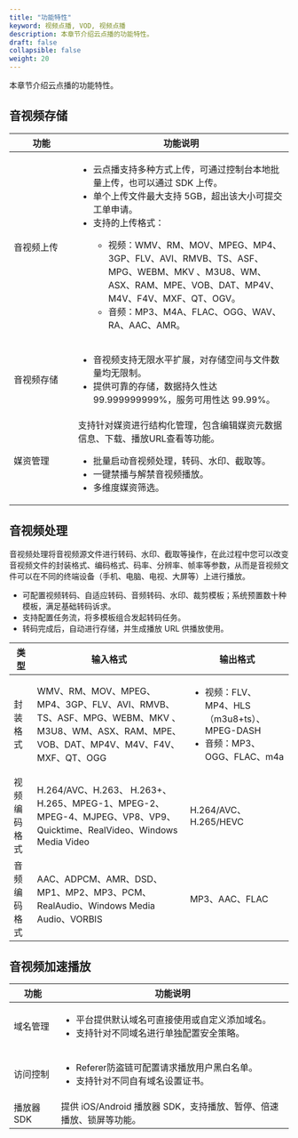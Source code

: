 ```yaml
---
title: "功能特性"
keyword: 视频点播, VOD, 视频点播
description: 本章节介绍云点播的功能特性。
draft: false
collapsible: false
weight: 20
---
```


本章节介绍云点播的功能特性。

## 音视频存储

| <span style="display:inline-block;width:100px">功能</span> | 功能说明                                                     |
| ---------------------------------------------------------- | ------------------------------------------------------------ |
| 音视频上传                                                 | <ul><li>云点播支持多种方式上传，可通过控制台本地批量上传，也可以通过 SDK 上传。</li><li>单个上传文件最大支持 5GB，超出该大小可提交工单申请。</li><li>支持的上传格式：</li><ul><li>视频：WMV、RM、MOV、MPEG、MP4、3GP、FLV、AVI、RMVB、TS、ASF、MPG、WEBM、MKV 、M3U8、WM、ASX、RAM、MPE、VOB、DAT、MP4V、M4V、F4V、MXF、QT、OGV。<li>音频：MP3、M4A、FLAC、OGG、WAV、RA、AAC、AMR。</li></ul></ul> |
| 音视频存储                                                 | <ul><li>音视频支持无限水平扩展，对存储空间与文件数量均无限制。</li><li>提供可靠的存储，数据持久性达 99.999999999%，服务可用性达 99.99%。</li></ul> |
| 媒资管理                                                   | 支持针对媒资进行结构化管理，包含编辑媒资元数据信息、下载、播放URL查看等功能。<ul><li>批量启动音视频处理，转码、水印、截取等。</li><li>一键禁播与解禁音视频播放。</li><li>多维度媒资筛选。</li></ul> |

## 音视频处理

音视频处理将音视频源文件进行转码、水印、截取等操作，在此过程中您可以改变音视频文件的封装格式、编码格式、码率、分辨率、帧率等参数，从而是音视频文件可以在不同的终端设备（手机、电脑、电视、大屏等）上进行播放。

- 可配置视频转码、自适应转码、音频转码、水印、裁剪模板；系统预置数十种模板，满足基础转码诉求。
- 支持配置任务流，将多模板组合发起转码任务。
- 转码完成后，自动进行存储，并生成播放 URL 供播放使用。

| 类型         | 输入格式                                                     | 输出格式                                                     |
| ------------ | ------------------------------------------------------------ | ------------------------------------------------------------ |
| 封装格式     | WMV、RM、MOV、MPEG、MP4、3GP、FLV、AVI、RMVB、TS、ASF、MPG、WEBM、MKV 、M3U8、WM、ASX、RAM、MPE、VOB、DAT、MP4V、M4V、F4V、MXF、QT、OGG | <ul><li>视频：FLV、MP4、HLS（m3u8+ts）、MPEG-DASH</li><li>音频：MP3、OGG、FLAC、m4a</li></ul> |
| 视频编码格式 | <!--AV1、AVS2、-->H.264/AVC、H.263、 H.263+、H.265、MPEG-1、MPEG-2、MPEG-4、MJPEG、VP8、VP9、Quicktime、RealVideo、Windows Media Video | H.264/AVC、 H.265/HEVC                                       |
| 音频编码格式 | AAC、ADPCM、AMR、DSD、MP1、MP2、MP3、PCM、RealAudio、Windows Media Audio、VORBIS | MP3、AAC、FLAC                                               |

## 音视频加速播放

| 功能       | 功能说明                                                     |
| ---------- | ------------------------------------------------------------ |
| 域名管理   | <ul><li>平台提供默认域名可直接使用或自定义添加域名。</li><li>支持针对不同域名进行单独配置安全策略。</li></ul> |
| 访问控制   | <ul><li>Referer防盗链可配置请求播放用户黑白名单。</li><li>支持针对不同自有域名设置证书。</li></ul> |
| 播放器 SDK | 提供 iOS/Android 播放器 SDK，支持播放、暂停、倍速播放、锁屏等功能。 |

